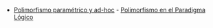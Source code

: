 - [Polimorfismo paramétrico y ad-hoc](polimorfismo-parametrico-y-ad-hoc.html) - [Polimorfismo en el Paradigma Lógico](polimorfismo-en-el-paradigma-logico.html)
